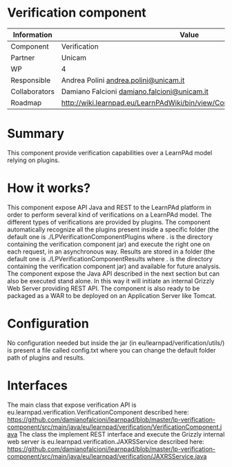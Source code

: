 Verification component
====================

Information   | Value
------------- | --------
Component     | Verification
Partner       | Unicam
WP            | 4
Responsible   | Andrea Polini <andrea.polini@unicam.it>
Collaborators | Damiano Falcioni <damiano.falcioni@unicam.it>
Roadmap       | http://wiki.learnpad.eu/LearnPAdWiki/bin/view/Component/Model+Verification

# Summary
This component provide verification capabilities over a LearnPAd model relying on plugins.

# How it works?
This component expose API Java and REST to the LearnPAd platform in order to perform several kind of verifications on a LearnPAd model. The different types of verifications are provided by plugins.
The component automatically recognize all the plugins present inside a specific folder (the default one is ./LPVerificationComponentPlugins where . is the directory containing the verification component jar) and execute the right one on each request, in an asynchronous way. Results are stored in a folder (the default one is ./LPVerificationComponentResults where . is the directory containing the verification component jar) and available for future analysis.
The component expose the Java API described in the next section but can also be executed stand alone. In this way it will initiate an internal Grizzly Web Server providing REST API.
The component is also ready to be packaged as a WAR to be deployed on an Application Server like Tomcat.

# Configuration
No configuration needed but inside the jar (in eu/learnpad/verification/utils/) is present a file called config.txt where you can change the default folder path of plugins and results.

# Interfaces
The main class that expose verification API is eu.learnpad.verification.VerificationComponent described here: https://github.com/damianofalcioni/learnpad/blob/master/lp-verification-component/src/main/java/eu/learnpad/verification/VerificationComponent.java
The class the implement REST interface and execute the Grizzly internal web server is eu.learnpad.verification.JAXRSService described here: https://github.com/damianofalcioni/learnpad/blob/master/lp-verification-component/src/main/java/eu/learnpad/verification/JAXRSService.java



